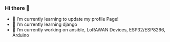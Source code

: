 ### Hi there 👋
- 🌱 I’m currently learning to update my profile Page!
- 🌱 I’m currently learning django
- 🔭 I’m currently working on ansible, LoRAWAN Devices, ESP32/ESP8266, Arduino

<!--
**hansbickhofe/hansbickhofe** is a ✨ _special_ ✨ repository because its `README.md` (this file) appears on your GitHub profile.

Here are some ideas to get you started:

- 🔭 I’m currently working on ...
- 🌱 I’m currently learning ...
- 👯 I’m looking to collaborate on ...
- 🤔 I’m looking for help with ...
- 💬 Ask me about ...
- 📫 How to reach me: ...
- 😄 Pronouns: ...
- ⚡ Fun fact: ...
-->
